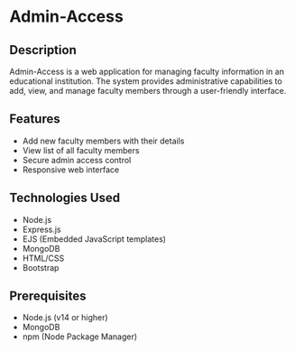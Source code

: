 # Admin-Access

## Description
Admin-Access is a web application for managing faculty information in an educational institution. The system provides administrative capabilities to add, view, and manage faculty members through a user-friendly interface.

## Features
- Add new faculty members with their details
- View list of all faculty members
- Secure admin access control
- Responsive web interface

## Technologies Used
- Node.js
- Express.js
- EJS (Embedded JavaScript templates)
- MongoDB
- HTML/CSS
- Bootstrap

## Prerequisites
- Node.js (v14 or higher)
- MongoDB
- npm (Node Package Manager)

